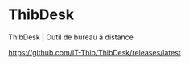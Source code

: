 # ThibDesk
ThibDesk | Outil de bureau à distance 


https://github.com/IT-Thib/ThibDesk/releases/latest
